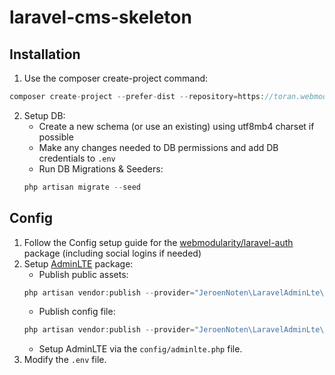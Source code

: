 # laravel-cms-skeleton

## Installation
1. Use the composer create-project command:
```php
composer create-project --prefer-dist --repository=https://toran.webmodularity.com/repo/private/ webmod/laravel-cms-skeleton cms
```

2. Setup DB:
    * Create a new schema (or use an existing) using utf8mb4 charset if possible
    * Make any changes needed to DB permissions and add DB credentials to `.env`
    * Run DB Migrations & Seeders:
    ```php
    php artisan migrate --seed
    ```
    
## Config
1. Follow the Config setup guide for the [webmodularity/laravel-auth](https://github.com/webmodularity/laravel-auth) package (including social logins if needed)
2. Setup [AdminLTE](https://github.com/jeroennoten/Laravel-AdminLTE) package:
    * Publish public assets:
    ```php
    php artisan vendor:publish --provider="JeroenNoten\LaravelAdminLte\ServiceProvider" --tag=assets
    ````
    * Publish config file:
    ```php
    php artisan vendor:publish --provider="JeroenNoten\LaravelAdminLte\ServiceProvider" --tag=config
    ```
    * Setup AdminLTE via the `config/adminlte.php` file.
3. Modify the `.env` file.

